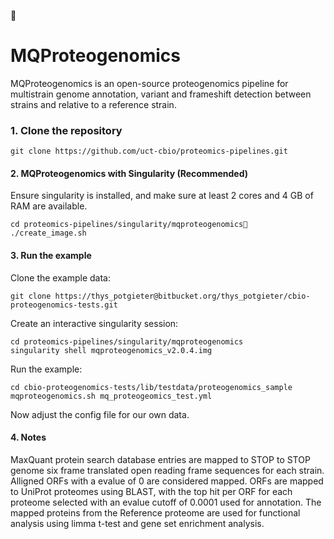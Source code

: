 
# MQProteogenomics

MQProteogenomics is an open-source proteogenomics pipeline for multistrain genome annotation, variant and frameshift detection between strains and relative to a reference strain.

### 1. Clone the repository
`git clone https://github.com/uct-cbio/proteomics-pipelines.git`

#### 2. MQProteogenomics with Singularity (Recommended)
Ensure singularity is installed, and make sure at least 2 cores and 4 GB of RAM are available.

~~~
cd proteomics-pipelines/singularity/mqproteogenomics
./create_image.sh
~~~

#### 3. Run the example 
Clone the example data:
~~~
git clone https://thys_potgieter@bitbucket.org/thys_potgieter/cbio-proteogenomics-tests.git
~~~

Create an interactive singularity session:
~~~
cd proteomics-pipelines/singularity/mqproteogenomics
singularity shell mqproteogenomics_v2.0.4.img 
~~~

Run the example:
~~~
cd cbio-proteogenomics-tests/lib/testdata/proteogenomics_sample
mqproteogenomics.sh mq_proteogeomics_test.yml
~~~

Now adjust the config file for our own data.

#### 4. Notes
MaxQuant protein search database entries are mapped to STOP to STOP genome six frame translated open reading frame sequences for each strain. Alligned ORFs with a evalue of 0 are considered mapped. ORFs are mapped to UniProt proteomes using BLAST, with the top hit per ORF for each proteome selected with an evalue cutoff of 0.0001 used for annotation. The mapped proteins from the Reference proteome are used for functional analysis using limma t-test and gene set enrichment analysis.
